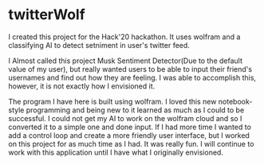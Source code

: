 # twitterWolf
I created this project for the Hack'20 hackathon. It uses wolfram and a classifying AI to detect setniment in user's twitter feed.

I Almost called this project Musk Sentiment Detector(Due to the default value of my user), but really wanted users to be able to input their friend's usernames and find out how they are feeling. 
I was able to accomplish this, however, it is not exactly how I envisioned it.

The program I have here is built using wolfram. I loved this new notebook-style programming and being new to it learned as much as I could to be successful. I could not get my AI to work on the wolfram cloud and so I converted it to a simple one and done input. If I had more time I wanted to add a control loop and create a more friendly user interface, but I worked on this project for as much time as I had. It was really fun. I will continue to work with this application until I have what I originally envisioned.
